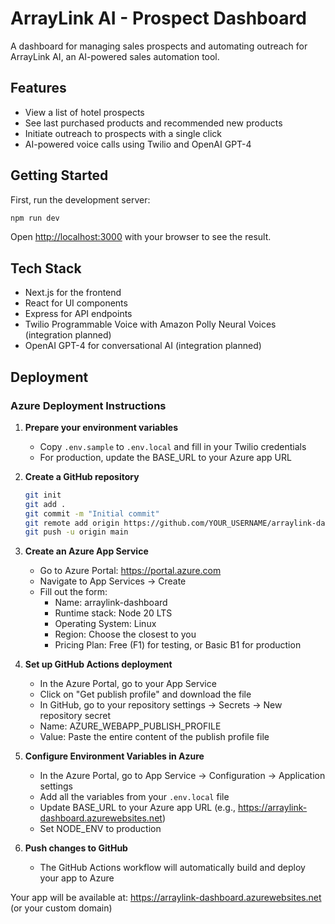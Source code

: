# ArrayLink AI - Prospect Dashboard

A dashboard for managing sales prospects and automating outreach for ArrayLink AI, an AI-powered sales automation tool.

## Features

- View a list of hotel prospects
- See last purchased products and recommended new products
- Initiate outreach to prospects with a single click
- AI-powered voice calls using Twilio and OpenAI GPT-4

## Getting Started

First, run the development server:

```bash
npm run dev
```

Open [http://localhost:3000](http://localhost:3000) with your browser to see the result.

## Tech Stack

- Next.js for the frontend
- React for UI components
- Express for API endpoints
- Twilio Programmable Voice with Amazon Polly Neural Voices (integration planned)
- OpenAI GPT-4 for conversational AI (integration planned)

## Deployment

### Azure Deployment Instructions

1. **Prepare your environment variables**
   - Copy `.env.sample` to `.env.local` and fill in your Twilio credentials
   - For production, update the BASE_URL to your Azure app URL

2. **Create a GitHub repository**
   ```bash
   git init
   git add .
   git commit -m "Initial commit"
   git remote add origin https://github.com/YOUR_USERNAME/arraylink-dashboard.git
   git push -u origin main
   ```

3. **Create an Azure App Service**
   - Go to Azure Portal: https://portal.azure.com
   - Navigate to App Services → Create
   - Fill out the form:
     - Name: arraylink-dashboard
     - Runtime stack: Node 20 LTS
     - Operating System: Linux
     - Region: Choose the closest to you
     - Pricing Plan: Free (F1) for testing, or Basic B1 for production

4. **Set up GitHub Actions deployment**
   - In the Azure Portal, go to your App Service
   - Click on "Get publish profile" and download the file
   - In GitHub, go to your repository settings → Secrets → New repository secret
   - Name: AZURE_WEBAPP_PUBLISH_PROFILE
   - Value: Paste the entire content of the publish profile file

5. **Configure Environment Variables in Azure**
   - In the Azure Portal, go to App Service → Configuration → Application settings
   - Add all the variables from your `.env.local` file
   - Update BASE_URL to your Azure app URL (e.g., https://arraylink-dashboard.azurewebsites.net)
   - Set NODE_ENV to production

6. **Push changes to GitHub**
   - The GitHub Actions workflow will automatically build and deploy your app to Azure

Your app will be available at: https://arraylink-dashboard.azurewebsites.net (or your custom domain)